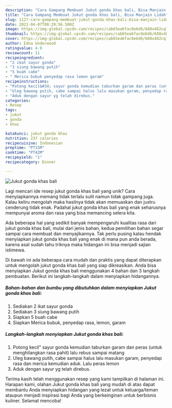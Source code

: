 ```yaml
---
description: "Cara Gampang Membuat Jukut gonda khas bali, Bisa Manjain Lidah"
title: "Cara Gampang Membuat Jukut gonda khas bali, Bisa Manjain Lidah"
slug: 1127-cara-gampang-membuat-jukut-gonda-khas-bali-bisa-manjain-lidah
date: 2021-04-07T08:29:56.500Z
image: https://img-global.cpcdn.com/recipes/cab65ea6fac8e6d6/680x482cq70/jukut-gonda-khas-bali-foto-resep-utama.jpg
thumbnail: https://img-global.cpcdn.com/recipes/cab65ea6fac8e6d6/680x482cq70/jukut-gonda-khas-bali-foto-resep-utama.jpg
cover: https://img-global.cpcdn.com/recipes/cab65ea6fac8e6d6/680x482cq70/jukut-gonda-khas-bali-foto-resep-utama.jpg
author: Edna Underwood
ratingvalue: 4.9
reviewcount: 11
recipeingredient:
- "2 ikat sayur gonda"
- "3 siung bawang putih"
- "5 buah cabe"
- " Merica bubuk penyedap rasa lemon garam"
recipeinstructions:
- "Potong kecil&#34; sayur gonda kemudian taburkan garam dan peras (untuk menghilangkan rasa pahit) lalu rebus sampai matang"
- "Uleg bawang putih, cabe sampai halus lalu masukan garam, penyedap rasa dan merica kemudian aduk. Lalu peras lemon"
- "Aduk dengan sayur yg telah direbus."
categories:
- Resep
tags:
- jukut
- gonda
- khas

katakunci: jukut gonda khas 
nutrition: 237 calories
recipecuisine: Indonesian
preptime: "PT15M"
cooktime: "PT42M"
recipeyield: "1"
recipecategory: Dinner

---
```



![Jukut gonda khas bali](https://img-global.cpcdn.com/recipes/cab65ea6fac8e6d6/680x482cq70/jukut-gonda-khas-bali-foto-resep-utama.jpg)

Lagi mencari ide resep jukut gonda khas bali yang unik? Cara menyiapkannya memang tidak terlalu sulit namun tidak gampang juga. Kalau keliru mengolah maka hasilnya tidak akan memuaskan dan justru cenderung tidak enak. Padahal jukut gonda khas bali yang enak seharusnya mempunyai aroma dan rasa yang bisa memancing selera kita.



Ada beberapa hal yang sedikit banyak mempengaruhi kualitas rasa dari jukut gonda khas bali, mulai dari jenis bahan, kedua pemilihan bahan segar sampai cara membuat dan menyajikannya. Tak perlu pusing kalau hendak menyiapkan jukut gonda khas bali yang enak di mana pun anda berada, karena asal sudah tahu triknya maka hidangan ini bisa menjadi sajian istimewa.


Di bawah ini ada beberapa cara mudah dan praktis yang dapat diterapkan untuk mengolah jukut gonda khas bali yang siap dikreasikan. Anda bisa menyiapkan Jukut gonda khas bali menggunakan 4 bahan dan 3 langkah pembuatan. Berikut ini langkah-langkah dalam menyiapkan hidangannya.

<!--inarticleads1-->

##### Bahan-bahan dan bumbu yang dibutuhkan dalam menyiapkan Jukut gonda khas bali:

1. Sediakan 2 ikat sayur gonda
1. Sediakan 3 siung bawang putih
1. Siapkan 5 buah cabe
1. Siapkan  Merica bubuk, penyedap rasa, lemon, garam




<!--inarticleads2-->

##### Langkah-langkah menyiapkan Jukut gonda khas bali:

1. Potong kecil&#34; sayur gonda kemudian taburkan garam dan peras (untuk menghilangkan rasa pahit) lalu rebus sampai matang
1. Uleg bawang putih, cabe sampai halus lalu masukan garam, penyedap rasa dan merica kemudian aduk. Lalu peras lemon
1. Aduk dengan sayur yg telah direbus.




Terima kasih telah menggunakan resep yang kami tampilkan di halaman ini. Harapan kami, olahan Jukut gonda khas bali yang mudah di atas dapat membantu Anda menyiapkan hidangan yang lezat untuk keluarga/teman ataupun menjadi inspirasi bagi Anda yang berkeinginan untuk berbisnis kuliner. Selamat mencoba!
